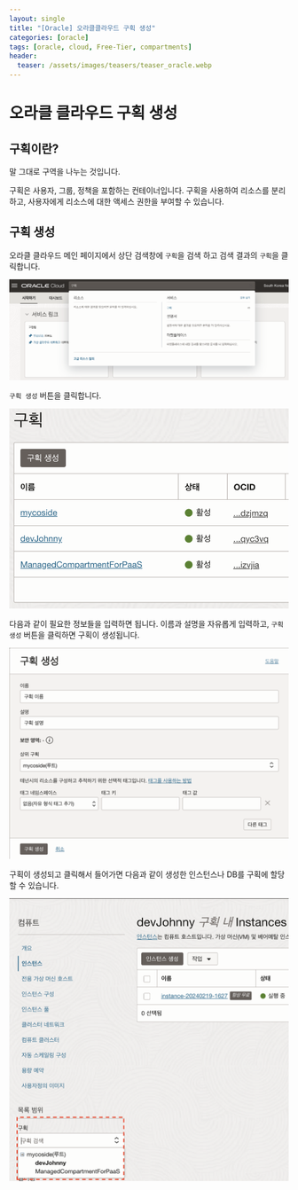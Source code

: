 ```yaml
---
layout: single
title: "[Oracle] 오라클클라우드 구획 생성"
categories: [oracle]
tags: [oracle, cloud, Free-Tier, compartments]
header:
  teaser: /assets/images/teasers/teaser_oracle.webp
---
```


# 오라클 클라우드 구획 생성

## 구획이란?

말 그대로 구역을 나누는 것입니다.

구획은 사용자, 그룹, 정책을 포함하는 컨테이너입니다. 구획을 사용하여 리소스를 분리하고, 사용자에게 리소스에 대한 액세스 권한을 부여할 수 있습니다.

## 구획 생성

오라클 클라우드 메인 페이지에서 상단 검색창에 `구획`을 검색 하고 검색 결과의 `구획`을 클릭합니다.

![oracle_free_tier](/assets/images/2024/2024-03-05/01.png)

`구획 생성` 버튼을 클릭합니다.

![oracle_free_tier](/assets/images/2024/2024-03-05/02.png)

다음과 같이 필요한 정보들을 입력하면 됩니다. 이름과 설명을 자유롭게 입력하고, `구획 생성` 버튼을 클릭하면 구획이 생성됩니다.

![oracle_free_tier](/assets/images/2024/2024-03-05/03.png)

구획이 생성되고 클릭해서 들어가면 다음과 같이 생성한 인스턴스나 DB를 구획에 할당할 수 있습니다.

![oracle_free_tier](/assets/images/2024/2024-03-05/04.png)
